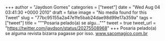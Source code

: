 
+++
author = "Jaydson Gomes"
categories = ["tweet"]
date = "Wed Aug 04 03:41:30 +0000 2010"
draft = false
image = "No media found for this Tweet"
slug = "77bc95155a2a47e1fe5bab24dae98d99e17a359a"
tags = ["tweet"]
title = """Posaria pelado(a) se algu..."""
tweet = true
tweet_url = "https://twitter.com/jaydson/status/20275508968"
+++
Posaria pelado(a) se alguma revista bizarra pagasse por isso. www.sacomagico.com.br
